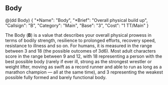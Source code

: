 ## Body

@(dd Body)
{ 
  "*Name": "Body",
  "*Brief": "Overall physical build up",
  "Callsign": "B",
  "Category": "Main",
  "Base": "3",
  "Cost": "1 TT/Main"
}

The Body (**B**) is a value that describes your overall physical prowess in terms of
bodily strength, resilience to prolonged efforts, recovery speed, resistance to
illness and so on. For humans, it is measured in the range between 3 and 18 (the
possible outcomes of 3d6). Most adult characters score in the range between 9
and 12, with 18 representing a person with the best possible body (rarely if
ever ill, strong as the strongest wrestler or weight lifter, moving as swift as
a record runner and able to run as long as a marathon champion — all at the same
time), and 3 representing the weakest possible fully formed and barely
functional body.
